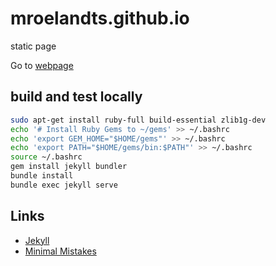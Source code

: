 # mroelandts.github.io
static page

Go to [webpage](https://mroelandts.github.io/mroelandts)

## build and test locally
```bash
sudo apt-get install ruby-full build-essential zlib1g-dev
echo '# Install Ruby Gems to ~/gems' >> ~/.bashrc
echo 'export GEM_HOME="$HOME/gems"' >> ~/.bashrc
echo 'export PATH="$HOME/gems/bin:$PATH"' >> ~/.bashrc
source ~/.bashrc
gem install jekyll bundler
bundle install
bundle exec jekyll serve
```

## Links
* [Jekyll](https://jekyllrb.com)
* [Minimal Mistakes](https://mademistakes.com/work/minimal-mistakes-jekyll-theme)

